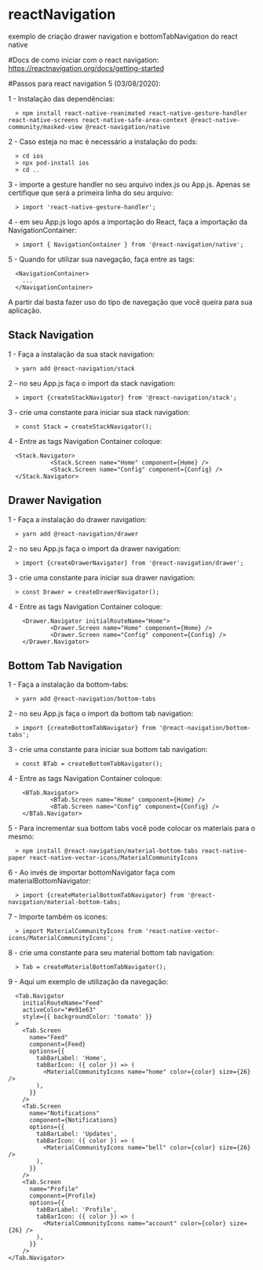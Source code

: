 # reactNavigation
exemplo de criação drawer navigation e bottomTabNavigation do react native

#Docs de como iniciar com o react navigation: https://reactnavigation.org/docs/getting-started

#Passos para react navigation 5 (03/08/2020):

  1 - Instalação das dependências:
  
      > npm install react-native-reanimated react-native-gesture-handler react-native-screens react-native-safe-area-context @react-native-community/masked-view @react-navigation/native
  
  2 - Caso esteja no mac é necessário a instalação do pods:
  
      > cd ios
      > npx pod-install ios
      > cd ..
    
  3 - importe a gesture handler no seu arquivo index.js ou App.js. Apenas se certifique que será a primeira linha do seu arquivo:
  
      > import 'react-native-gesture-handler';
  
  4 - em seu App.js logo após a importação do React, faça a importação da NavigationContainer:
  
      > import { NavigationContainer } from '@react-navigation/native';
  
  5 - Quando for utilizar sua navegação, faça entre as tags:
  
      <NavigationContainer>
        ...
      </NavigationContainer>
 
 A partir dai basta fazer uso do tipo de navegação que você queira para sua aplicação.
 
 Stack Navigation
 -
  1 - Faça a instalação da sua stack navigation:
  
      > yarn add @react-navigation/stack
  
  2 - no seu App.js faça o import da stack navigation:
  
      > import {createStackNavigator} from '@react-navigation/stack';
  
  3 - crie uma constante para iniciar sua stack navigation:
  
      > const Stack = createStackNavigator();
  
  4 - Entre as tags Navigation Container coloque:
  
      <Stack.Navigator>
                <Stack.Screen name="Home" component={Home} />
                <Stack.Screen name="Config" component={Config} />
      </Stack.Navigator>
      
Drawer Navigation
-
  1 - Faça a instalação do drawer navigation:
  
      > yarn add @react-navigation/drawer
  
  2 - no seu App.js faça o import da drawer navigation:
  
      > import {createDrawerNavigator} from '@react-navigation/drawer';
  
  3 - crie uma constante para iniciar sua drawer navigation:
  
      > const Drawer = createDrawerNavigator();
  
  4 - Entre as tags Navigation Container coloque:
  
        <Drawer.Navigator initialRouteName="Home">
                <Drawer.Screen name="Home" component={Home} />
                <Drawer.Screen name="Config" component={Config} />
        </Drawer.Navigator>
        
Bottom Tab Navigation
-
  1 - Faça a instalação da bottom-tabs:
  
      > yarn add @react-navigation/bottom-tabs
  
  2 - no seu App.js faça o import da bottom tab navigation:
  
      > import {createBottomTabNavigator} from '@react-navigation/bottom-tabs';
  
  3 - crie uma constante para iniciar sua bottom tab navigation:
  
      > const BTab = createBottomTabNavigator();
  
  4 - Entre as tags Navigation Container coloque:
  
        <BTab.Navigator>
                <BTab.Screen name="Home" component={Home} />
                <BTab.Screen name="Config" component={Config} />
        </BTab.Navigator>
        
  5 - Para incrementar sua bottom tabs você pode colocar os materiais para o mesmo:
      
      > npm install @react-navigation/material-bottom-tabs react-native-paper react-native-vector-icons/MaterialCommunityIcons
  
  6 - Ao invés de importar bottomNavigator faça com materialBottomNavigator:
  
      > import {createMaterialBottomTabNavigator} from '@react-navigation/material-bottom-tabs;
  
  7 - Importe também os icones:
  
      > import MaterialCommunityIcons from 'react-native-vector-icons/MaterialCommunityIcons';

  8 - crie uma constante para seu material bottom tab navigation:
  
      > Tab = createMaterialBottomTabNavigator();
      
  9 - Aqui um exemplo de utilização da navegação:
  
      <Tab.Navigator
        initialRouteName="Feed"
        activeColor="#e91e63"
        style={{ backgroundColor: 'tomato' }}
      >
        <Tab.Screen
          name="Feed"
          component={Feed}
          options={{
            tabBarLabel: 'Home',
            tabBarIcon: ({ color }) => (
              <MaterialCommunityIcons name="home" color={color} size={26} />
            ),
          }}
        />
        <Tab.Screen
          name="Notifications"
          component={Notifications}
          options={{
            tabBarLabel: 'Updates',
            tabBarIcon: ({ color }) => (
              <MaterialCommunityIcons name="bell" color={color} size={26} />
            ),
          }}
        />
        <Tab.Screen
          name="Profile"
          component={Profile}
          options={{
            tabBarLabel: 'Profile',
            tabBarIcon: ({ color }) => (
              <MaterialCommunityIcons name="account" color={color} size={26} />
            ),
          }}
        />
    </Tab.Navigator>

